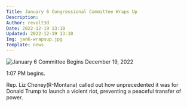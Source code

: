 ```yaml
---
Title: January 6 Congressional Committee Wraps Up
Description: 
Author: revolt3d
Date: 2022-12-19 13:10
Updated: 2022-12-19 13:10
Img: jan6-wrapsup.jpg
Template: news
---
```

![January 6 Committee Begins December 19, 2022](%assets_url%/jan6-wrapsup.jpg)

1:07 PM begins.

Rep. Liz Cheney(R-Montana) called out how unprecedented it was for Donald Trump to launch a violent riot, preventing a peaceful transfer of power.

